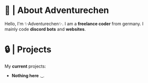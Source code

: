 # 🎨 | About Adventurechen

Hello, I'm ✨Adventurechen✨. I am a **freelance coder** from germany. I mainly code **discord bots** and **websites**.

# 🔒 | Projects
My **current** projects:

- **Nothing here** ._.


<!--### Hi there 👋

**Adventurechen/adventurechen** is a ✨ _special_ ✨ repository because its `README.md` (this file) appears on your GitHub profile.

Here are some ideas to get you started:

- 🔭 I’m currently working on ...
- 🌱 I’m currently learning ...
- 👯 I’m looking to collaborate on ...
- 🤔 I’m looking for help with ...
- 💬 Ask me about ...
- 📫 How to reach me: ...
- 😄 Pronouns: ...
- ⚡ Fun fact: ...

